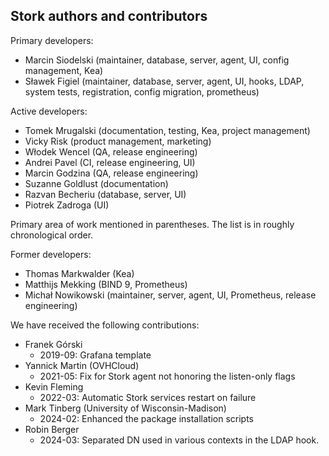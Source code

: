  Stork authors and contributors
------------------------------

Primary developers:

- Marcin Siodelski (maintainer, database, server, agent, UI, config management, Kea)
- Sławek Figiel (maintainer, database, server, agent, UI, hooks, LDAP, system tests,
                 registration, config migration, prometheus)

Active developers:

- Tomek Mrugalski (documentation, testing, Kea, project management)
- Vicky Risk (product management, marketing)
- Włodek Wencel (QA, release engineering)
- Andrei Pavel (CI, release engineering, UI)
- Marcin Godzina (QA, release engineering)
- Suzanne Goldlust (documentation)
- Razvan Becheriu (database, server, UI)
- Piotrek Zadroga (UI)

Primary area of work mentioned in parentheses. The list is in
roughly chronological order.

Former developers:

- Thomas Markwalder (Kea)
- Matthijs Mekking (BIND 9, Prometheus)
- Michał Nowikowski (maintainer, server, agent, UI, Prometheus, release engineering)

We have received the following contributions:

 - Franek Górski
   - 2019-09: Grafana template
 - Yannick Martin (OVHCloud)
   - 2021-05: Fix for Stork agent not honoring the listen-only flags
 - Kevin Fleming
   - 2022-03: Automatic Stork services restart on failure
 - Mark Tinberg (University of Wisconsin-Madison)
   - 2024-02: Enhanced the package installation scripts
 - Robin Berger
   - 2024-03: Separated DN used in various contexts in the LDAP hook.

